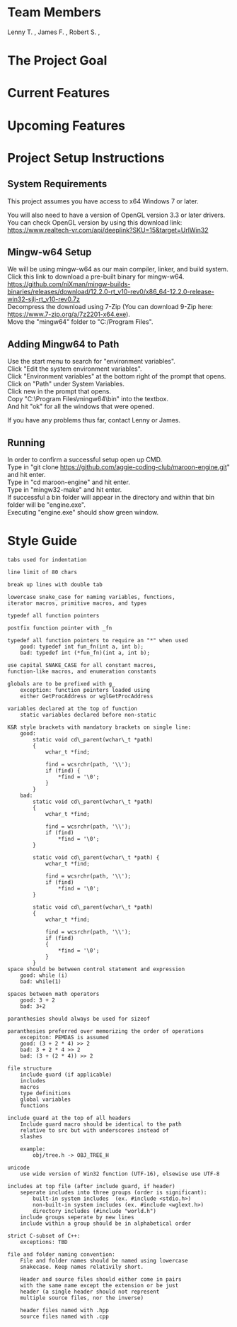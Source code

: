 # Team Members
Lenny T. , James F. , Robert S. ,  
# The Project Goal

# Current Features

# Upcoming Features

# Project Setup Instructions

## System Requirements
This project assumes you have access to x64 Windows 7 or later.  

You will also need to have a version of OpenGL version 3.3 or later drivers.  
You can check OpenGL version by using this download link:  
https://www.realtech-vr.com/api/deeplink?SKU=15&target=UrlWin32   

## Mingw-w64 Setup
We will be using mingw-w64 as our main compiler, linker, and build system.  
Click this link to download a pre-built binary for mingw-w64.  
https://github.com/niXman/mingw-builds-binaries/releases/download/12.2.0-rt_v10-rev0/x86_64-12.2.0-release-win32-sjlj-rt_v10-rev0.7z  
Decompress the download using 7-Zip (You can download 9-Zip here: https://www.7-zip.org/a/7z2201-x64.exe).  
Move the "mingw64" folder to  "C:/Program Files".  

## Adding Mingw64 to Path
Use the start menu to search for "environment variables".  
Click "Edit the system environment variables".  
Click "Environment variables" at the bottom right of the prompt that opens.  
Click on "Path" under System Variables.  
Click new in the prompt that opens.  
Copy "C:\Program Files\mingw64\bin" into the textbox.  
And hit "ok" for all the windows that were opened.  

If you have any problems thus far, contact Lenny or James.  

## Running
In order to confirm a successful setup open up CMD.  
Type in "git clone https://github.com/aggie-coding-club/maroon-engine.git" and hit enter.  
Type in "cd maroon-engine" and hit enter.  
Type in "mingw32-make" and hit enter.  
If successful a bin folder will appear in the directory and within that bin folder will be "engine.exe".  
Executing "engine.exe" should show green window.  


# Style Guide 
	tabs used for indentation

	line limit of 80 chars

	break up lines with double tab

	lowercase snake_case for naming variables, functions, 
	iterator macros, primitive macros, and types

	typedef all function pointers 

	postfix function pointer with _fn

	typedef all function pointers to require an "*" when used
		good: typedef int fun_fn(int a, int b);
		bad: typedef int (*fun_fn)(int a, int b); 

	use capital SNAKE_CASE for all constant macros, 
	function-like macros, and enumeration constants

	globals are to be prefixed with g_
		exception: function pointers loaded using 
		either GetProcAddress or wglGetProcAddress 

	variables declared at the top of function
		static variables declared before non-static

	K&R style brackets with mandatory brackets on single line:
		good:
			static void cd\_parent(wchar\_t *path)
			{
				wchar_t *find;

				find = wcsrchr(path, '\\');
				if (find) {
					*find = '\0';
				}
			}
		bad:
			static void cd\_parent(wchar\_t *path)
			{
				wchar_t *find;

				find = wcsrchr(path, '\\');
				if (find)
					*find = '\0';
			}

			static void cd\_parent(wchar\_t *path) {
				wchar_t *find;

				find = wcsrchr(path, '\\');
				if (find)
					*find = '\0';
			}

			static void cd\_parent(wchar\_t *path) 
			{
				wchar_t *find;

				find = wcsrchr(path, '\\');
				if (find)
				{
					*find = '\0';
				}
			}
	space should be between control statement and expression 
		good: while (i)
		bad: while(1)
	
	spaces between math operators
		good: 3 + 2
		bad: 3+2

	paranthesies should always be used for sizeof

	paranthesies preferred over memorizing the order of operations 
		excepiton: PEMDAS is assumed
		good: (3 + 2 * 4) >> 2 
		bad: 3 + 2 * 4 >> 2
		bad: (3 + (2 * 4)) >> 2

	file structure
		include guard (if applicable)
		includes
		macros
		type definitions
		global variables
		functions

	include guard at the top of all headers
		Include guard macro should be identical to the path
		relative to src but with underscores instead of
		slashes

		example:
			obj/tree.h -> OBJ_TREE_H 

	unicode	
		use wide version of Win32 function (UTF-16), elsewise use UTF-8
	
	includes at top file (after include guard, if header)
		seperate includes into three groups (order is significant):
			built-in system includes  (ex. #include <stdio.h>)
			non-built-in system includes (ex. #include <wglext.h>)
			directory includes (#include "world.h")
		include groups seperate by new lines
		include within a group should be in alphabetical order 

	strict C-subset of C++:
		exceptions: TBD
	
	file and folder naming convention:
		File and folder names should be named using lowercase
		snakecase. Keep names relativily short. 

		Header and source files should either come in pairs
		with the same name except the extension or be just
		header (a single header should not represent 
		multiple source files, nor the inverse) 

		header files named with .hpp
		source files named with .cpp
	
